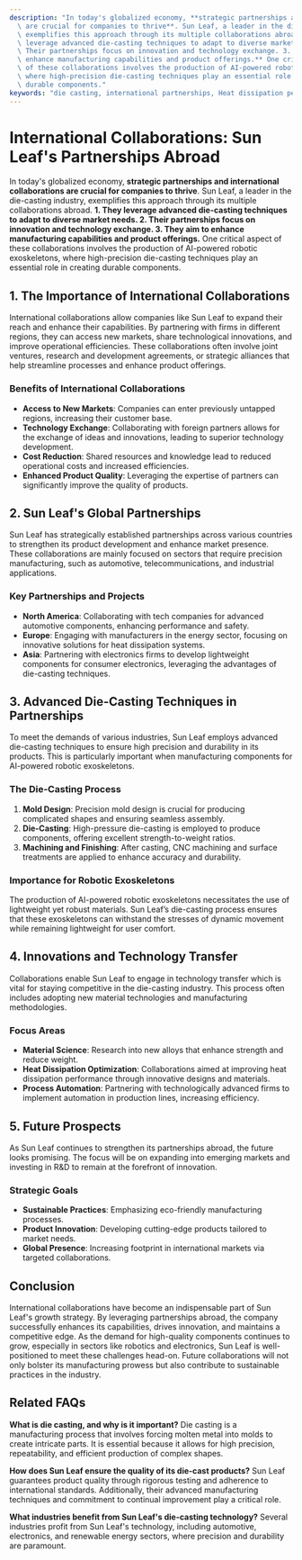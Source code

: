 ```yaml
---
description: "In today's globalized economy, **strategic partnerships and international collaborations\
  \ are crucial for companies to thrive**. Sun Leaf, a leader in the die-casting industry,\
  \ exemplifies this approach through its multiple collaborations abroad. **1. They\
  \ leverage advanced die-casting techniques to adapt to diverse market needs. 2.\
  \ Their partnerships focus on innovation and technology exchange. 3. They aim to\
  \ enhance manufacturing capabilities and product offerings.** One critical aspect\
  \ of these collaborations involves the production of AI-powered robotic exoskeletons,\
  \ where high-precision die-casting techniques play an essential role in creating\
  \ durable components."
keywords: "die casting, international partnerships, Heat dissipation performance, Heat sink"
---
```

# International Collaborations: Sun Leaf's Partnerships Abroad

In today's globalized economy, **strategic partnerships and international collaborations are crucial for companies to thrive**. Sun Leaf, a leader in the die-casting industry, exemplifies this approach through its multiple collaborations abroad. **1. They leverage advanced die-casting techniques to adapt to diverse market needs. 2. Their partnerships focus on innovation and technology exchange. 3. They aim to enhance manufacturing capabilities and product offerings.** One critical aspect of these collaborations involves the production of AI-powered robotic exoskeletons, where high-precision die-casting techniques play an essential role in creating durable components.

## **1. The Importance of International Collaborations**

International collaborations allow companies like Sun Leaf to expand their reach and enhance their capabilities. By partnering with firms in different regions, they can access new markets, share technological innovations, and improve operational efficiencies. These collaborations often involve joint ventures, research and development agreements, or strategic alliances that help streamline processes and enhance product offerings.

### **Benefits of International Collaborations**
- **Access to New Markets**: Companies can enter previously untapped regions, increasing their customer base.
- **Technology Exchange**: Collaborating with foreign partners allows for the exchange of ideas and innovations, leading to superior technology development.
- **Cost Reduction**: Shared resources and knowledge lead to reduced operational costs and increased efficiencies.
- **Enhanced Product Quality**: Leveraging the expertise of partners can significantly improve the quality of products.

## **2. Sun Leaf's Global Partnerships**

Sun Leaf has strategically established partnerships across various countries to strengthen its product development and enhance market presence. These collaborations are mainly focused on sectors that require precision manufacturing, such as automotive, telecommunications, and industrial applications.

### **Key Partnerships and Projects**
- **North America**: Collaborating with tech companies for advanced automotive components, enhancing performance and safety.
- **Europe**: Engaging with manufacturers in the energy sector, focusing on innovative solutions for heat dissipation systems.
- **Asia**: Partnering with electronics firms to develop lightweight components for consumer electronics, leveraging the advantages of die-casting techniques.

## **3. Advanced Die-Casting Techniques in Partnerships**

To meet the demands of various industries, Sun Leaf employs advanced die-casting techniques to ensure high precision and durability in its products. This is particularly important when manufacturing components for AI-powered robotic exoskeletons. 

### **The Die-Casting Process**
1. **Mold Design**: Precision mold design is crucial for producing complicated shapes and ensuring seamless assembly. 
2. **Die-Casting**: High-pressure die-casting is employed to produce components, offering excellent strength-to-weight ratios.
3. **Machining and Finishing**: After casting, CNC machining and surface treatments are applied to enhance accuracy and durability.

### **Importance for Robotic Exoskeletons**
The production of AI-powered robotic exoskeletons necessitates the use of lightweight yet robust materials. Sun Leaf’s die-casting process ensures that these exoskeletons can withstand the stresses of dynamic movement while remaining lightweight for user comfort.

## **4. Innovations and Technology Transfer**

Collaborations enable Sun Leaf to engage in technology transfer which is vital for staying competitive in the die-casting industry. This process often includes adopting new material technologies and manufacturing methodologies.

### **Focus Areas**
- **Material Science**: Research into new alloys that enhance strength and reduce weight.
- **Heat Dissipation Optimization**: Collaborations aimed at improving heat dissipation performance through innovative designs and materials.
- **Process Automation**: Partnering with technologically advanced firms to implement automation in production lines, increasing efficiency.

## **5. Future Prospects**

As Sun Leaf continues to strengthen its partnerships abroad, the future looks promising. The focus will be on expanding into emerging markets and investing in R&D to remain at the forefront of innovation.

### **Strategic Goals**
- **Sustainable Practices**: Emphasizing eco-friendly manufacturing processes.
- **Product Innovation**: Developing cutting-edge products tailored to market needs.
- **Global Presence**: Increasing footprint in international markets via targeted collaborations.

## Conclusion

International collaborations have become an indispensable part of Sun Leaf's growth strategy. By leveraging partnerships abroad, the company successfully enhances its capabilities, drives innovation, and maintains a competitive edge. As the demand for high-quality components continues to grow, especially in sectors like robotics and electronics, Sun Leaf is well-positioned to meet these challenges head-on. Future collaborations will not only bolster its manufacturing prowess but also contribute to sustainable practices in the industry.

## Related FAQs

**What is die casting, and why is it important?**
Die casting is a manufacturing process that involves forcing molten metal into molds to create intricate parts. It is essential because it allows for high precision, repeatability, and efficient production of complex shapes.

**How does Sun Leaf ensure the quality of its die-cast products?**
Sun Leaf guarantees product quality through rigorous testing and adherence to international standards. Additionally, their advanced manufacturing techniques and commitment to continual improvement play a critical role.

**What industries benefit from Sun Leaf's die-casting technology?**
Several industries profit from Sun Leaf's technology, including automotive, electronics, and renewable energy sectors, where precision and durability are paramount.
